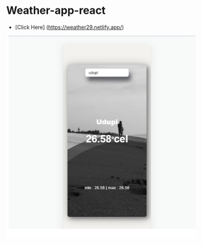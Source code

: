 # Weather-app-react

- [Click Here] (https://weather29.netlify.app/)

![Screenshot](screenshot.png)
